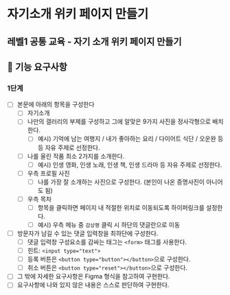 # 자기소개 위키 페이지 만들기

## 레벨1 공통 교육 - 자기 소개 위키 페이지 만들기

## 🎯 기능 요구사항

### 1단계

- [ ] 본문에 아래의 항목을 구성한다
  - [ ] 자기소개
  - [ ] 나만의 갤러리의 부제를 구성하고 그에 알맞은 9가지 사진을 정사각형으로 배치한다.
    - [ ] 예시) 기억에 남는 여행지 / 내가 좋아하는 요리 / 다이어트 식단 / 오운완 등등 자유 주제로 선정한다.
  - [ ] 나를 울린 작품 최소 2가지를 소개한다.
    - [ ] 예시) 인생 영화, 인생 노래, 인생 책, 인생 드라마 등 자유 주제로 선정한다.
  - [ ] 우측 프로필 사진
    - [ ] 나를 가장 잘 소개하는 사진으로 구성한다. (본인이 나온 증명사진이 아니어도 됨)
  - [ ] 우측 목차
    - [ ] 항목을 클릭하면 페이지 내 적절한 위치로 이동되도록 하이퍼링크를 설정한다.
    - [ ] 예시) 우측 메뉴 중 `감상평` 클릭 시 하단의 댓글란으로 이동
- [ ] 방문자가 남길 수 있는 댓글 입력창을 최하단에 구성한다.
  - [ ] 댓글 입력창 구성요소를 감싸는 태그는 `<form>` 태그를 사용한다.
  - [ ] 힌트: `<input type="text">`
  - [ ] 등록 버튼은 `<button type="button"></button>`으로 구성한다.
  - [ ] 취소 버튼은 `<button type="reset"></button>`으로 구성한다.
- [ ] 그 밖에 자세한 요구사항은 Figma 형식을 참고하여 구현한다.
- [ ] 요구사항에 나와 있지 않은 내용은 스스로 판단하여 구현한다.

